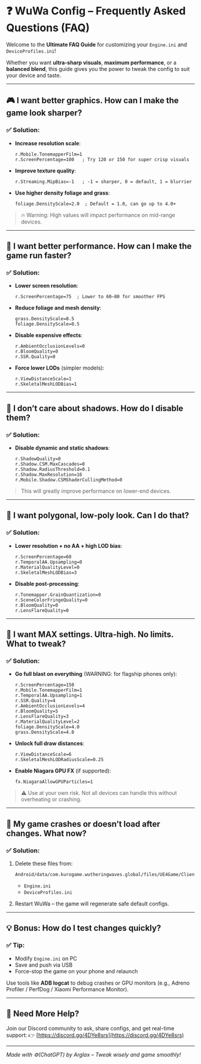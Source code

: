 # ❓ WuWa Config – Frequently Asked Questions (FAQ)

Welcome to the **Ultimate FAQ Guide** for customizing your `Engine.ini` and `DeviceProfiles.ini`!

Whether you want **ultra-sharp visuals**, **maximum performance**, or a **balanced blend**, this guide gives you the power to tweak the config to suit your device and taste.

---

## 🎮 I want better graphics. How can I make the game look sharper?

### ✅ Solution:

* **Increase resolution scale**:

  ```
  r.Mobile.TonemapperFilm=1
  r.ScreenPercentage=100   ; Try 120 or 150 for super crisp visuals
  ```

* **Improve texture quality**:

  ```
  r.Streaming.MipBias=-1   ; -1 = sharper, 0 = default, 1 = blurrier
  ```

* **Use higher density foliage and grass**:

  ```
  foliage.DensityScale=2.0  ; Default = 1.0, can go up to 4.0+
  ```

> 🔥 Warning: High values will impact performance on mid-range devices.

---

## 🚀 I want better performance. How can I make the game run faster?

### ✅ Solution:

* **Lower screen resolution**:

  ```
  r.ScreenPercentage=75  ; Lower to 60–80 for smoother FPS
  ```

* **Reduce foliage and mesh density**:

  ```
  grass.DensityScale=0.5
  foliage.DensityScale=0.5
  ```

* **Disable expensive effects**:

  ```
  r.AmbientOcclusionLevels=0
  r.BloomQuality=0
  r.SSR.Quality=0
  ```

* **Force lower LODs** (simpler models):

  ```
  r.ViewDistanceScale=1
  r.SkeletalMeshLODBias=1
  ```

---

## 🌆 I don’t care about shadows. How do I disable them?

### ✅ Solution:

* **Disable dynamic and static shadows**:

  ```
  r.ShadowQuality=0
  r.Shadow.CSM.MaxCascades=0
  r.Shadow.RadiusThreshold=0.1
  r.Shadow.MaxResolution=16
  r.Mobile.Shadow.CSMShaderCullingMethod=0
  ```

> This will greatly improve performance on lower-end devices.

---

## 🧊 I want polygonal, low-poly look. Can I do that?

### ✅ Solution:

* **Lower resolution + no AA + high LOD bias**:

  ```
  r.ScreenPercentage=60
  r.TemporalAA.Upsampling=0
  r.MaterialQualityLevel=0
  r.SkeletalMeshLODBias=3
  ```

* **Disable post-processing**:

  ```
  r.Tonemapper.GrainQuantization=0
  r.SceneColorFringeQuality=0
  r.BloomQuality=0
  r.LensFlareQuality=0
  ```

---

## 🦾 I want MAX settings. Ultra-high. No limits. What to tweak?

### ✅ Solution:

* **Go full blast on everything** (WARNING: for flagship phones only):

  ```
  r.ScreenPercentage=150
  r.Mobile.TonemapperFilm=1
  r.TemporalAA.Upsampling=1
  r.SSR.Quality=4
  r.AmbientOcclusionLevels=4
  r.BloomQuality=5
  r.LensFlareQuality=3
  r.MaterialQualityLevel=2
  foliage.DensityScale=4.0
  grass.DensityScale=4.0
  ```

* **Unlock full draw distances**:

  ```
  r.ViewDistanceScale=6
  r.SkeletalMeshLODRadiusScale=0.25
  ```

* **Enable Niagara GPU FX** (if supported):

  ```
  fx.NiagaraAllowGPUParticles=1
  ```

> ⚠️ Use at your own risk. Not all devices can handle this without overheating or crashing.

---

## 🚩 My game crashes or doesn’t load after changes. What now?

### ✅ Solution:

1. Delete these files from:

   ```
   Android/data/com.kurogame.wutheringwaves.global/files/UE4Game/Client/Client/Saved/Config/Android/
   ```

   * `Engine.ini`
   * `DeviceProfiles.ini`

2. Restart WuWa – the game will regenerate safe default configs.

---

## 💡 Bonus: How do I test changes quickly?

### ✅ Tip:

* Modify `Engine.ini` on PC
* Save and push via USB
* Force-stop the game on your phone and relaunch

Use tools like **ADB logcat** to debug crashes or GPU monitors (e.g., Adreno Profiler / PerfDog / Xiaomi Performance Monitor).

---

## 🤝 Need More Help?

Join our Discord community to ask, share configs, and get real-time support:
👉 [https://discord.gg/4DYe8srs](https://discord.gg/4DYe8srs)

---

*Made with ⚙️(ChatGPT) by Arglax – Tweak wisely and game smoothly!*
